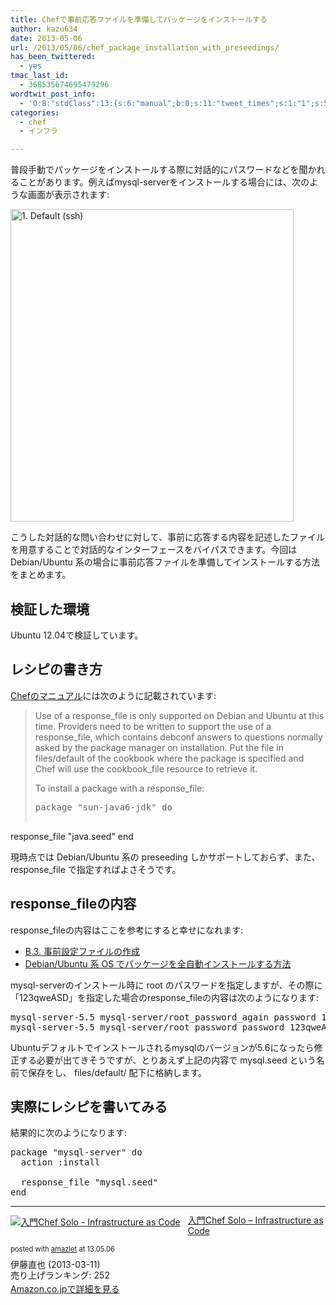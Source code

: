 ```yaml
---
title: Chefで事前応答ファイルを準備してパッケージをインストールする
author: kazu634
date: 2013-05-06
url: /2013/05/06/chef_package_installation_with_preseedings/
has_been_twittered:
  - yes
tmac_last_id:
  - 368535674695479296
wordtwit_post_info:
  - 'O:8:"stdClass":13:{s:6:"manual";b:0;s:11:"tweet_times";s:1:"1";s:5:"delay";s:1:"0";s:7:"enabled";s:1:"1";s:10:"separation";i:60;s:7:"version";s:3:"3.0";s:14:"tweet_template";b:0;s:6:"status";i:3;s:6:"result";a:0:{}s:13:"tweet_counter";i:1;s:13:"tweet_log_ids";a:0:{}s:9:"hash_tags";a:0:{}s:8:"accounts";a:1:{i:0;s:7:"kazu634";}}'
categories:
  - chef
  - インフラ

---
```

普段手動でパッケージをインストールする際に対話的にパスワードなどを聞かれることがあります。例えばmysql-serverをインストールする場合には、次のような画面が表示されます:

<a href="http://www.flickr.com/photos/42332031@N02/8711350975/" onclick="__gaTracker('send', 'event', 'outbound-article', 'http://www.flickr.com/photos/42332031@N02/8711350975/', '');" title="1. Default (ssh) by kazu634, on Flickr"><img class="aligncenter" alt="1. Default (ssh)" src="http://farm9.staticflickr.com/8273/8711350975_64d7bcf3e2.jpg" width="453" height="500" /></a>

こうした対話的な問い合わせに対して、事前に応答する内容を記述したファイルを用意することで対話的なインターフェースをバイパスできます。今回は Debian/Ubuntu 系の場合に事前応答ファイルを準備してインストールする方法をまとめます。

<!--more-->

## 検証した環境

Ubuntu 12.04で検証しています。

## レシピの書き方

<a href="http://docs.opscode.com/resource_package.html" onclick="__gaTracker('send', 'event', 'outbound-article', 'http://docs.opscode.com/resource_package.html', 'Chefのマニュアル');" title="Chefのマニュアル"  target="_blank">Chefのマニュアル</a>には次のように記載されています:

> Use of a response\_file is only supported on Debian and Ubuntu at this time. Providers need to be written to support the use of a response\_file, which contains debconf answers to questions normally asked by the package manager on installation. Put the file in files/default of the cookbook where the package is specified and Chef will use the cookbook_file resource to retrieve it.
> 
> To install a package with a response_file:
> 
> <pre class="lang:ruby decode:true" title="Chef sample">package "sun-java6-jdk" do
  response_file "java.seed"
end</pre>

現時点では Debian/Ubuntu 系の preseeding しかサポートしておらず、また、response_file で指定すればよさそうです。

## response_fileの内容

response_fileの内容はここを参考にすると幸せになれます:

  * <a href="http://www.debian.org/releases/stable/s390/apbs03.html.ja" onclick="__gaTracker('send', 'event', 'outbound-article', 'http://www.debian.org/releases/stable/s390/apbs03.html.ja', 'B.3. 事前設定ファイルの作成');" target="_blank">B.3. 事前設定ファイルの作成</a>
  * <a href="http://ebisawa.org/archives/197" onclick="__gaTracker('send', 'event', 'outbound-article', 'http://ebisawa.org/archives/197', 'Debian/Ubuntu 系 OS でパッケージを全自動インストールする方法');" target="_blank">Debian/Ubuntu 系 OS でパッケージを全自動インストールする方法</a>

mysql-serverのインストール時に root のパスワードを指定しますが、その際に「123qweASD」を指定した場合のresponse_fileの内容は次のようになります:

<pre class="lang:default decode:true" title="mysql.seed">mysql-server-5.5 mysql-server/root_password_again password 123qweASD
mysql-server-5.5 mysql-server/root_password password 123qweASD</pre>

Ubuntuデフォルトでインストールされるmysqlのバージョンが5.6になったら修正する必要が出てきそうですが、とりあえず上記の内容で mysql.seed という名前で保存をし、 files/default/ 配下に格納します。

## 実際にレシピを書いてみる

結果的に次のようになります:

<pre class="lang:default decode:true" title="mysql-server recipe sample">package "mysql-server" do
  action :install

  response_file "mysql.seed"
end</pre>

* * *

<div class="amazlet-box" style="margin-bottom: 0px;">
<div class="amazlet-image" style="float: left; margin: 0px 12px 1px 0px; text-align: left;">
<a href="https://www.amazon.co.jp/exec/obidos/ASIN/B00BSPH158/simsnes-22/ref=nosim/" onclick="__gaTracker('send', 'event', 'outbound-article', 'https://www.amazon.co.jp/exec/obidos/ASIN/B00BSPH158/simsnes-22/ref=nosim/', '');" target="_blank" name="amazletlink"><img style="border: none;" alt="入門Chef Solo - Infrastructure as Code" src="https://images-na.ssl-images-amazon.com/images/I/31u6VLGX2kL._SL160_.jpg" /></a>
</div>
  
<div class="amazlet-info" style="line-height: 120%; margin-bottom: 10px; text-align: left;">
<div class="amazlet-name" style="margin-bottom: 10px; line-height: 120%;">
<a href="https://www.amazon.co.jp/exec/obidos/ASIN/B00BSPH158/simsnes-22/ref=nosim/" onclick="__gaTracker('send', 'event', 'outbound-article', 'https://www.amazon.co.jp/exec/obidos/ASIN/B00BSPH158/simsnes-22/ref=nosim/', '入門Chef Solo &#8211; Infrastructure as Code');" target="_blank" name="amazletlink">入門Chef Solo &#8211; Infrastructure as Code</a>&nbsp;</p> 
      
<div class="amazlet-powered-date" style="font-size: 80%; margin-top: 5px; line-height: 120%;">
        posted with <a href="http://www.amazlet.com/" onclick="__gaTracker('send', 'event', 'outbound-article', 'http://www.amazlet.com/', 'amazlet');" title="amazlet"  target="_blank">amazlet</a> at 13.05.06
</div>
</div>
    
<div class="amazlet-detail">
      伊藤直也 (2013-03-11)<br /> 売り上げランキング: 252
</div>
    
<div class="amazlet-sub-info" style="float: left;">
<div class="amazlet-link" style="margin-top: 5px;">
<a href="https://www.amazon.co.jp/exec/obidos/ASIN/B00BSPH158/simsnes-22/ref=nosim/" onclick="__gaTracker('send', 'event', 'outbound-article', 'https://www.amazon.co.jp/exec/obidos/ASIN/B00BSPH158/simsnes-22/ref=nosim/', 'Amazon.co.jpで詳細を見る');" target="_blank" name="amazletlink">Amazon.co.jpで詳細を見る</a>
</div>
</div>
</div>
  
<div class="amazlet-footer" style="clear: left; text-align: left;">
</div>
</div>
